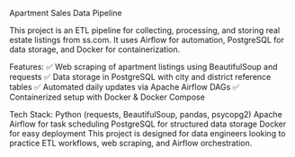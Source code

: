 Apartment Sales Data Pipeline

This project is an ETL pipeline for collecting, processing, and storing real estate listings from ss.com. It uses Airflow for automation, PostgreSQL for data storage, and Docker for containerization.

Features:
✅ Web scraping of apartment listings using BeautifulSoup and requests
✅ Data storage in PostgreSQL with city and district reference tables
✅ Automated daily updates via Apache Airflow DAGs
✅ Containerized setup with Docker & Docker Compose

Tech Stack:
Python (requests, BeautifulSoup, pandas, psycopg2)
Apache Airflow for task scheduling
PostgreSQL for structured data storage
Docker for easy deployment
This project is designed for data engineers looking to practice ETL workflows, web scraping, and Airflow orchestration. 
